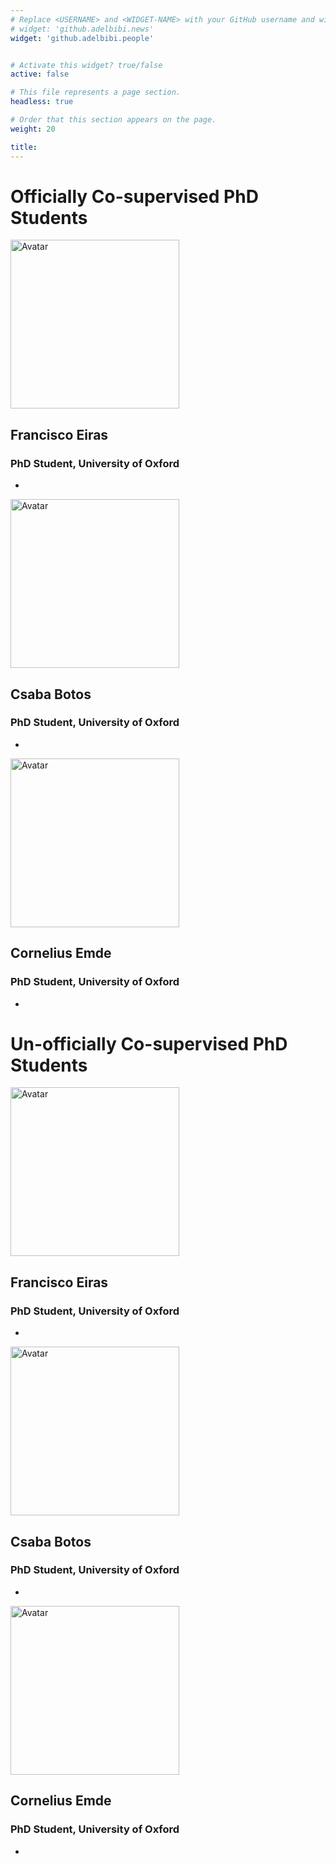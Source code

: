 ```yaml
---
# Replace <USERNAME> and <WIDGET-NAME> with your GitHub username and widget name, respectively.
# widget: 'github.adelbibi.news'
widget: 'github.adelbibi.people'


# Activate this widget? true/false
active: false

# This file represents a page section.
headless: true

# Order that this section appears on the page.
weight: 20

title:  
---
```



<div class="container">
<div class="row justify-content-center people-widget">
  <div class="col-md-12 section-heading">
    <h1>Officially Co-supervised PhD Students</h1>
  </div>
  <div class="col-12 col-sm-auto people-person">
      <img width="270" height="270" loading="lazy" class="avatar avatar-circle" src="https://eng.ox.ac.uk/media/7515/francisco-girbal-eiras.jpg?anchor=center&mode=crop&width=250&height=250&rnd=132778322260000000" alt="Avatar">
    <div class="portrait-title">
      <h2>Francisco Eiras</h2>
      <h3>PhD Student, University of Oxford</h3>
      <ul class="network-icon" aria-hidden="true">
    <li>
      <a href="https://fgirbal.github.io/" target="_blank" rel="noopener">
        <i class="fas fa-home"></i>
      </a>
    </li>
</ul>
    </div>
  </div>
  <div class="col-12 col-sm-auto people-person">
      <img width="270" height="270" loading="lazy" class="avatar avatar-circle" src="https://media-exp1.licdn.com/dms/image/C4D03AQE5XpLseetAPA/profile-displayphoto-shrink_400_400/0/1517239897911?e=1668643200&v=beta&t=B2t9tU-LxRy8xE6zDtlWVUdDooRTMFSd42k7qnVi51k" alt="Avatar">
    <div class="portrait-title">
      <h2>Csaba Botos</h2>
      <h3>PhD Student, University of Oxford</h3>
      <ul class="network-icon" aria-hidden="true">
    <li>
      <a href="https://www.linkedin.com/in/botos-csaba/" target="_blank" rel="noopener">
        <i class="fas fa-home"></i>
      </a>
    </li>
</ul>
    </div>
  </div>
  <div class="col-12 col-sm-auto people-person">
      <img width="270" height="270" loading="lazy" class="avatar avatar-circle" src="https://res.cloudinary.com/dwccfildc/c_limit,f_auto,w_1140/v1611324252/prod/af31e92fd2c497754cbfa1b527c8b6c7.jpg" alt="Avatar">
    <div class="portrait-title">
      <h2>Cornelius Emde</h2>
      <h3>PhD Student, University of Oxford</h3>
      <ul class="network-icon" aria-hidden="true">
    <li>
      <a href="https://www.bdi.ox.ac.uk/Team/cornelius-emde" target="_blank" rel="noopener">
        <i class="fas fa-home"></i>
      </a>
    </li>
</ul>
    </div>
  </div>

<!-- ############ -->

<div class="container">
<div class="row justify-content-center people-widget">
  <div class="col-md-12 section-heading">
    <h1>Un-officially Co-supervised PhD Students</h1>
  </div>
  <div class="col-12 col-sm-auto people-person">
      <img width="270" height="270" loading="lazy" class="avatar avatar-circle" src="https://eng.ox.ac.uk/media/7515/francisco-girbal-eiras.jpg?anchor=center&mode=crop&width=250&height=250&rnd=132778322260000000" alt="Avatar">
    <div class="portrait-title">
      <h2>Francisco Eiras</h2>
      <h3>PhD Student, University of Oxford</h3>
      <ul class="network-icon" aria-hidden="true">
    <li>
      <a href="https://fgirbal.github.io/" target="_blank" rel="noopener">
        <i class="fas fa-home"></i>
      </a>
    </li>
</ul>
    </div>
  </div>
  <div class="col-12 col-sm-auto people-person">
      <img width="270" height="270" loading="lazy" class="avatar avatar-circle" src="https://media-exp1.licdn.com/dms/image/C4D03AQE5XpLseetAPA/profile-displayphoto-shrink_400_400/0/1517239897911?e=1668643200&v=beta&t=B2t9tU-LxRy8xE6zDtlWVUdDooRTMFSd42k7qnVi51k" alt="Avatar">
    <div class="portrait-title">
      <h2>Csaba Botos</h2>
      <h3>PhD Student, University of Oxford</h3>
      <ul class="network-icon" aria-hidden="true">
    <li>
      <a href="https://www.linkedin.com/in/botos-csaba/" target="_blank" rel="noopener">
        <i class="fas fa-home"></i>
      </a>
    </li>
</ul>
    </div>
  </div>
  <div class="col-12 col-sm-auto people-person">
      <img width="270" height="270" loading="lazy" class="avatar avatar-circle" src="https://res.cloudinary.com/dwccfildc/c_limit,f_auto,w_1140/v1611324252/prod/af31e92fd2c497754cbfa1b527c8b6c7.jpg" alt="Avatar">
    <div class="portrait-title">
      <h2>Cornelius Emde</h2>
      <h3>PhD Student, University of Oxford</h3>
      <ul class="network-icon" aria-hidden="true">
    <li>
      <a href="https://www.bdi.ox.ac.uk/Team/cornelius-emde" target="_blank" rel="noopener">
        <i class="fas fa-home"></i>
      </a>
    </li>
</ul>
    </div>
  </div>


